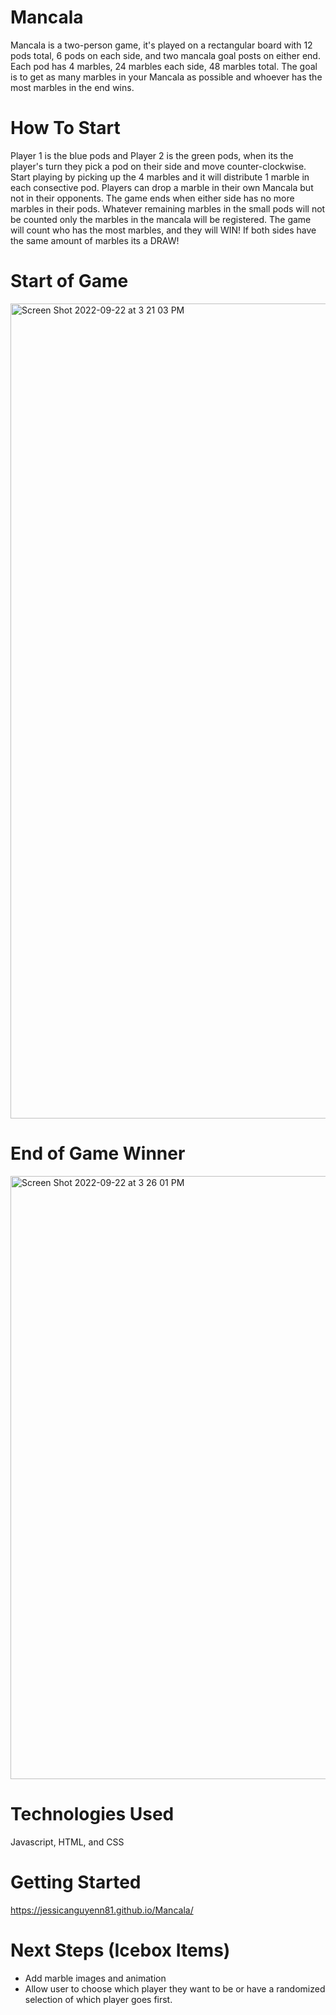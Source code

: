 # Mancala
Mancala is a two-person game, it's played on a rectangular board with 12 pods total, 6 pods on each side, and two mancala goal posts on either end. Each pod has 4 marbles, 24 marbles each side, 48 marbles total. The goal is to get as many marbles in your Mancala as possible and whoever has the most marbles in the end wins. 

# How To Start
Player 1 is the blue pods and Player 2 is the green pods, when its the player's turn they pick a pod on their side and move counter-clockwise. Start playing by picking up the 4 marbles and it will distribute 1 marble in each consective pod. Players can drop a marble in their own Mancala but not in their opponents. The game ends when either side has no more marbles in their pods. Whatever remaining marbles in the small pods will not be counted only the marbles in the mancala will be registered. The game will count who has the most marbles, and they will WIN! If both sides have the same amount of marbles its a DRAW!

# Start of Game
<img width="1304" alt="Screen Shot 2022-09-22 at 3 21 03 PM" src="https://user-images.githubusercontent.com/111536026/191861637-ec563cd3-8412-4e31-9ab9-4a5ed9751fad.png">

# End of Game Winner
<img width="965" alt="Screen Shot 2022-09-22 at 3 26 01 PM" src="https://user-images.githubusercontent.com/111536026/191862133-ed843b80-d99c-4c06-9d9d-1b7c0cba3551.png">

# Technologies Used
Javascript, HTML, and CSS

# Getting Started
https://jessicanguyenn81.github.io/Mancala/

# Next Steps (Icebox Items)
- Add marble images and animation
- Allow user to choose which player they want to be or have a randomized selection of which player goes first.

